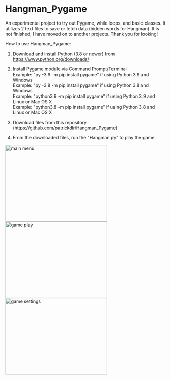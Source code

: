 # Hangman_Pygame

An experimental project to try out Pygame, while loops, and basic classes. It utilizes 2 text files to save or fetch data (hidden words for Hangman). It is not finished; I have moved on to  another projects. Thank you for looking!

How to use Hangman_Pygame:
1. Download and install Python (3.8 or newer) from https://www.python.org/downloads/

2. Install Pygame module via Command Prompt/Terminal <br />
Example: "py -3.9 -m pip install pygame" if using Python 3.9 and Windows <br />
Example: "py -3.8 -m pip install pygame" if using Python 3.8 and Windows <br />
Example: "python3.9 -m pip install pygame" if using Python 3.9 and Linux or Mac OS X <br />
Example: "python3.8 -m pip install pygame" if using Python 3.8 and Linux or Mac OS X <br />

3. Download files from this repository (https://github.com/patrickdlr/Hangman_Pygame)

4. From the downloaded files, run the "Hangman.py" to play the game.

<div class="row">
  <div class="column">
    <img src="https://user-images.githubusercontent.com/59127562/114471435-7df43e80-9ba5-11eb-8599-ec97048f8451.PNG" alt="main menu" width="320" height="240">
    <img src="https://user-images.githubusercontent.com/59127562/114470801-5a7cc400-9ba4-11eb-8f33-500b5568c230.PNG" alt="game play" width="320" height="240">
    <img src="https://user-images.githubusercontent.com/59127562/114470809-5cdf1e00-9ba4-11eb-8042-bfc9698cd4b9.PNG" alt="game settings" width="320" height="240">
  </div>
</div>
